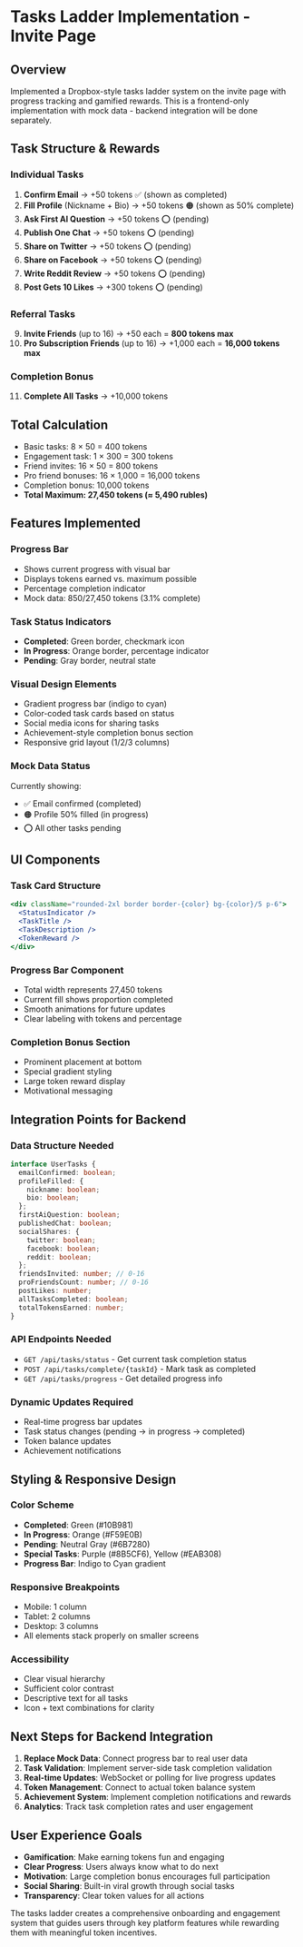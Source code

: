 # Tasks Ladder Implementation - Invite Page

## Overview
Implemented a Dropbox-style tasks ladder system on the invite page with progress tracking and gamified rewards. This is a frontend-only implementation with mock data - backend integration will be done separately.

## Task Structure & Rewards

### Individual Tasks
1. **Confirm Email** → +50 tokens ✅ (shown as completed)
2. **Fill Profile** (Nickname + Bio) → +50 tokens 🟠 (shown as 50% complete)
3. **Ask First AI Question** → +50 tokens ⭕ (pending)
4. **Publish One Chat** → +50 tokens ⭕ (pending)
5. **Share on Twitter** → +50 tokens ⭕ (pending)
6. **Share on Facebook** → +50 tokens ⭕ (pending)
7. **Write Reddit Review** → +50 tokens ⭕ (pending)
8. **Post Gets 10 Likes** → +300 tokens ⭕ (pending)

### Referral Tasks
9. **Invite Friends** (up to 16) → +50 each = **800 tokens max**
10. **Pro Subscription Friends** (up to 16) → +1,000 each = **16,000 tokens max**

### Completion Bonus
11. **Complete All Tasks** → +10,000 tokens

## Total Calculation
- Basic tasks: 8 × 50 = 400 tokens
- Engagement task: 1 × 300 = 300 tokens
- Friend invites: 16 × 50 = 800 tokens
- Pro friend bonuses: 16 × 1,000 = 16,000 tokens
- Completion bonus: 10,000 tokens
- **Total Maximum: 27,450 tokens (≈ 5,490 rubles)**

## Features Implemented

### Progress Bar
- Shows current progress with visual bar
- Displays tokens earned vs. maximum possible
- Percentage completion indicator
- Mock data: 850/27,450 tokens (3.1% complete)

### Task Status Indicators
- **Completed**: Green border, checkmark icon
- **In Progress**: Orange border, percentage indicator
- **Pending**: Gray border, neutral state

### Visual Design Elements
- Gradient progress bar (indigo to cyan)
- Color-coded task cards based on status
- Social media icons for sharing tasks
- Achievement-style completion bonus section
- Responsive grid layout (1/2/3 columns)

### Mock Data Status
Currently showing:
- ✅ Email confirmed (completed)
- 🟠 Profile 50% filled (in progress)
- ⭕ All other tasks pending

## UI Components

### Task Card Structure
```jsx
<div className="rounded-2xl border border-{color} bg-{color}/5 p-6">
  <StatusIndicator />
  <TaskTitle />
  <TaskDescription />
  <TokenReward />
</div>
```

### Progress Bar Component
- Total width represents 27,450 tokens
- Current fill shows proportion completed
- Smooth animations for future updates
- Clear labeling with tokens and percentage

### Completion Bonus Section
- Prominent placement at bottom
- Special gradient styling
- Large token reward display
- Motivational messaging

## Integration Points for Backend

### Data Structure Needed
```typescript
interface UserTasks {
  emailConfirmed: boolean;
  profileFilled: {
    nickname: boolean;
    bio: boolean;
  };
  firstAiQuestion: boolean;
  publishedChat: boolean;
  socialShares: {
    twitter: boolean;
    facebook: boolean;
    reddit: boolean;
  };
  friendsInvited: number; // 0-16
  proFriendsCount: number; // 0-16
  postLikes: number;
  allTasksCompleted: boolean;
  totalTokensEarned: number;
}
```

### API Endpoints Needed
- `GET /api/tasks/status` - Get current task completion status
- `POST /api/tasks/complete/{taskId}` - Mark task as completed
- `GET /api/tasks/progress` - Get detailed progress info

### Dynamic Updates Required
- Real-time progress bar updates
- Task status changes (pending → in progress → completed)
- Token balance updates
- Achievement notifications

## Styling & Responsive Design

### Color Scheme
- **Completed**: Green (#10B981)
- **In Progress**: Orange (#F59E0B)
- **Pending**: Neutral Gray (#6B7280)
- **Special Tasks**: Purple (#8B5CF6), Yellow (#EAB308)
- **Progress Bar**: Indigo to Cyan gradient

### Responsive Breakpoints
- Mobile: 1 column
- Tablet: 2 columns
- Desktop: 3 columns
- All elements stack properly on smaller screens

### Accessibility
- Clear visual hierarchy
- Sufficient color contrast
- Descriptive text for all tasks
- Icon + text combinations for clarity

## Next Steps for Backend Integration

1. **Replace Mock Data**: Connect progress bar to real user data
2. **Task Validation**: Implement server-side task completion validation
3. **Real-time Updates**: WebSocket or polling for live progress updates
4. **Token Management**: Connect to actual token balance system
5. **Achievement System**: Implement completion notifications and rewards
6. **Analytics**: Track task completion rates and user engagement

## User Experience Goals

- **Gamification**: Make earning tokens fun and engaging
- **Clear Progress**: Users always know what to do next
- **Motivation**: Large completion bonus encourages full participation
- **Social Sharing**: Built-in viral growth through social tasks
- **Transparency**: Clear token values for all actions

The tasks ladder creates a comprehensive onboarding and engagement system that guides users through key platform features while rewarding them with meaningful token incentives.